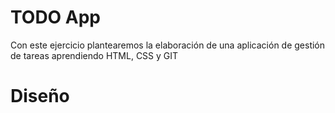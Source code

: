 # TODO App
Con este ejercicio plantearemos la elaboración de una aplicación de gestión de tareas aprendiendo HTML, CSS y GIT

# Diseño
